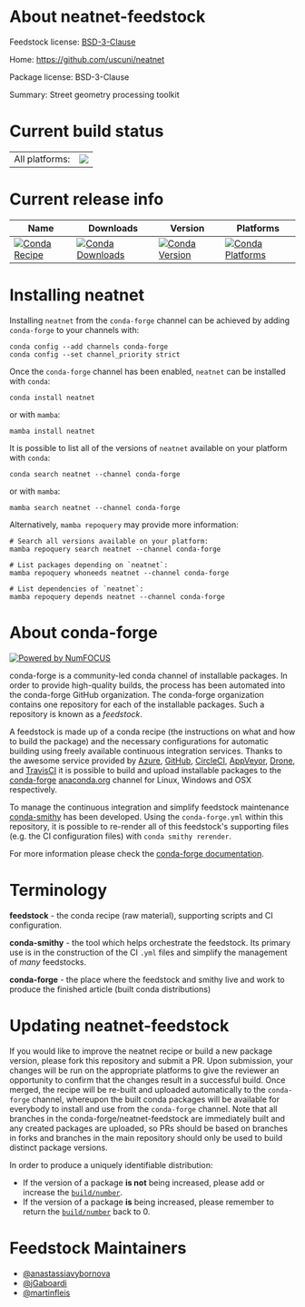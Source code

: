 About neatnet-feedstock
=======================

Feedstock license: [BSD-3-Clause](https://github.com/conda-forge/neatnet-feedstock/blob/main/LICENSE.txt)

Home: https://github.com/uscuni/neatnet

Package license: BSD-3-Clause

Summary: Street geometry processing toolkit

Current build status
====================


<table><tr><td>All platforms:</td>
    <td>
      <a href="https://dev.azure.com/conda-forge/feedstock-builds/_build/latest?definitionId=24203&branchName=main">
        <img src="https://dev.azure.com/conda-forge/feedstock-builds/_apis/build/status/neatnet-feedstock?branchName=main">
      </a>
    </td>
  </tr>
</table>

Current release info
====================

| Name | Downloads | Version | Platforms |
| --- | --- | --- | --- |
| [![Conda Recipe](https://img.shields.io/badge/recipe-neatnet-green.svg)](https://anaconda.org/conda-forge/neatnet) | [![Conda Downloads](https://img.shields.io/conda/dn/conda-forge/neatnet.svg)](https://anaconda.org/conda-forge/neatnet) | [![Conda Version](https://img.shields.io/conda/vn/conda-forge/neatnet.svg)](https://anaconda.org/conda-forge/neatnet) | [![Conda Platforms](https://img.shields.io/conda/pn/conda-forge/neatnet.svg)](https://anaconda.org/conda-forge/neatnet) |

Installing neatnet
==================

Installing `neatnet` from the `conda-forge` channel can be achieved by adding `conda-forge` to your channels with:

```
conda config --add channels conda-forge
conda config --set channel_priority strict
```

Once the `conda-forge` channel has been enabled, `neatnet` can be installed with `conda`:

```
conda install neatnet
```

or with `mamba`:

```
mamba install neatnet
```

It is possible to list all of the versions of `neatnet` available on your platform with `conda`:

```
conda search neatnet --channel conda-forge
```

or with `mamba`:

```
mamba search neatnet --channel conda-forge
```

Alternatively, `mamba repoquery` may provide more information:

```
# Search all versions available on your platform:
mamba repoquery search neatnet --channel conda-forge

# List packages depending on `neatnet`:
mamba repoquery whoneeds neatnet --channel conda-forge

# List dependencies of `neatnet`:
mamba repoquery depends neatnet --channel conda-forge
```


About conda-forge
=================

[![Powered by
NumFOCUS](https://img.shields.io/badge/powered%20by-NumFOCUS-orange.svg?style=flat&colorA=E1523D&colorB=007D8A)](https://numfocus.org)

conda-forge is a community-led conda channel of installable packages.
In order to provide high-quality builds, the process has been automated into the
conda-forge GitHub organization. The conda-forge organization contains one repository
for each of the installable packages. Such a repository is known as a *feedstock*.

A feedstock is made up of a conda recipe (the instructions on what and how to build
the package) and the necessary configurations for automatic building using freely
available continuous integration services. Thanks to the awesome service provided by
[Azure](https://azure.microsoft.com/en-us/services/devops/), [GitHub](https://github.com/),
[CircleCI](https://circleci.com/), [AppVeyor](https://www.appveyor.com/),
[Drone](https://cloud.drone.io/welcome), and [TravisCI](https://travis-ci.com/)
it is possible to build and upload installable packages to the
[conda-forge](https://anaconda.org/conda-forge) [anaconda.org](https://anaconda.org/)
channel for Linux, Windows and OSX respectively.

To manage the continuous integration and simplify feedstock maintenance
[conda-smithy](https://github.com/conda-forge/conda-smithy) has been developed.
Using the ``conda-forge.yml`` within this repository, it is possible to re-render all of
this feedstock's supporting files (e.g. the CI configuration files) with ``conda smithy rerender``.

For more information please check the [conda-forge documentation](https://conda-forge.org/docs/).

Terminology
===========

**feedstock** - the conda recipe (raw material), supporting scripts and CI configuration.

**conda-smithy** - the tool which helps orchestrate the feedstock.
                   Its primary use is in the construction of the CI ``.yml`` files
                   and simplify the management of *many* feedstocks.

**conda-forge** - the place where the feedstock and smithy live and work to
                  produce the finished article (built conda distributions)


Updating neatnet-feedstock
==========================

If you would like to improve the neatnet recipe or build a new
package version, please fork this repository and submit a PR. Upon submission,
your changes will be run on the appropriate platforms to give the reviewer an
opportunity to confirm that the changes result in a successful build. Once
merged, the recipe will be re-built and uploaded automatically to the
`conda-forge` channel, whereupon the built conda packages will be available for
everybody to install and use from the `conda-forge` channel.
Note that all branches in the conda-forge/neatnet-feedstock are
immediately built and any created packages are uploaded, so PRs should be based
on branches in forks and branches in the main repository should only be used to
build distinct package versions.

In order to produce a uniquely identifiable distribution:
 * If the version of a package **is not** being increased, please add or increase
   the [``build/number``](https://docs.conda.io/projects/conda-build/en/latest/resources/define-metadata.html#build-number-and-string).
 * If the version of a package **is** being increased, please remember to return
   the [``build/number``](https://docs.conda.io/projects/conda-build/en/latest/resources/define-metadata.html#build-number-and-string)
   back to 0.

Feedstock Maintainers
=====================

* [@anastassiavybornova](https://github.com/anastassiavybornova/)
* [@jGaboardi](https://github.com/jGaboardi/)
* [@martinfleis](https://github.com/martinfleis/)


